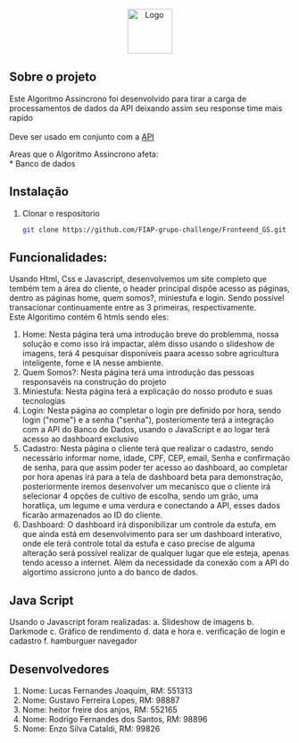 

<br />
<div align="center">
  <a href="#">
    <img src="https://raw.githubusercontent.com/FIAP-grupo-challenge/Python_algoritimo_assincrono_GS/master/images/logo.png" alt="Logo" width="auto" height="80">
  </a>
</div>

## Sobre o projeto

<div>
<p>Este Algoritmo Assincrono foi desenvolvido para tirar a carga de
processamentos de dados da <a>API</a> deixando assim seu response time mais rapido <br><br>
Deve ser usado em conjunto com a <a href="https://github.com/FIAP-grupo-challenge/Python_GS">API</a></p>
<p>Areas que o Algoritmo Assincrono afeta: <br>
* Banco de dados <br>
</p>
</div>
<div align="center">

</div>

## Instalação

1. Clonar o respositorio
    ```sh
    git clone https://github.com/FIAP-grupo-challenge/Fronteend_GS.git
    ```



## Funcionalidades:
Usando Html, Css e Javascript, desenvolvemos um site completo que tembém tem a área do cliente, o header principal dispõe acesso as páginas, dentro as páginas home, quem somos?, miniestufa e login. Sendo possível transacionar continuamente entre as 3 primeiras, respectivamente.  
Este Algoritimo contém 6 htmls sendo eles:
1. Home: Nesta página terá uma introdução breve do problemma, nossa solução e como isso irá impactar, além disso usando o slideshow de imagens, terá 4 pesquisar disponíveis paara acesso sobre agricultura inteligente, fome e IA nesse ambiente. 
2. Quem Somos?: Nesta página terá uma introdução das pessoas responsavéis na construção do projeto
3. Miniestufa: Nesta página terá a explicação do nosso produto e suas tecnologias
4. Login: Nesta página ao completar o login pre definido por hora, sendo login ("nome") e a senha ("senha"), posteriomente terá a integração com a API do Banco de Dados, usando o JavaScript e ao logar terá acesso ao dashboard exclusivo
5. Cadastro: Nesta página o cliente terá que realizar o cadastro, sendo necessário informar nome, idade, CPF, CEP, email, Senha e confirmação de senha, para que assim poder ter acesso ao dashboard, ao completar por hora apenas irá para a tela de dashboard beta para demonstração, posteriormente iremos desenvolver um mecanisco que o cliente irá selecionar 4 opções de cultivo de escolha, sendo um grão, uma horatliça, um legume e uma verdura e conectando a API, esses dados ficarão armazenados ao ID do cliente.
6. Dashboard: O dashboard irá disponibilizar um controle da estufa, em que ainda está em desenvolvimento para ser um dashboard interativo, onde ele terá controle total da estufa e caso precise de alguma alteração será possível realizar de qualquer lugar que ele esteja, apenas tendo acesso a internet. Além da necessidade da conexão com a API do algortimo assícrono junto a do banco de dados.




## Java Script
Usando o Javascript foram realizadas:
a. Slideshow de imagens 
b. Darkmode 
c. Gráfico de rendimento 
d. data e hora
e. verificação de login e cadastro
f. hamburguer navegador

  


## Desenvolvedores
1. Nome: Lucas Fernandes Joaquim, RM: 551313
2. Nome: Gustavo Ferreira Lopes, RM: 98887
3. Nome: heitor freire dos anjos, RM: 552165
4. Nome: Rodrigo Fernandes dos Santos, RM: 98896
5. Nome: Enzo Silva Cataldi, RM: 99826
